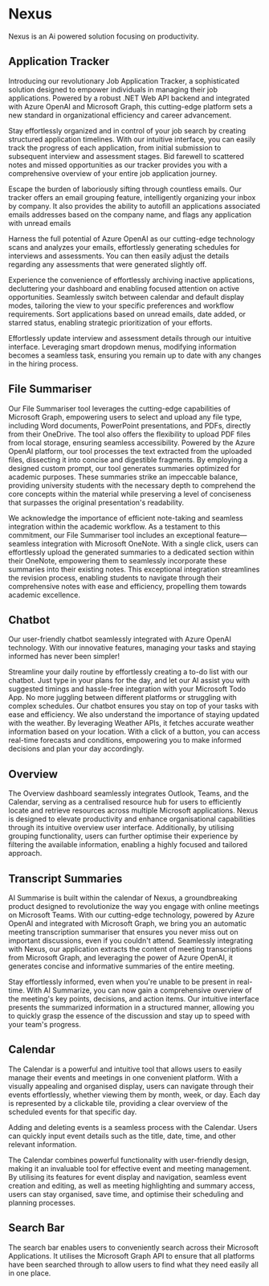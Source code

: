 # Nexus

Nexus is an Ai powered solution focusing on productivity.

## Application Tracker
Introducing our revolutionary Job Application Tracker, a sophisticated solution designed to empower individuals in managing their job applications. Powered by a robust .NET Web API backend and integrated with Azure OpenAI and Microsoft Graph, this cutting-edge platform sets a new standard in organizational efficiency and career advancement.

Stay effortlessly organized and in control of your job search by creating structured application timelines. With our intuitive interface, you can easily track the progress of each application, from initial submission to subsequent interview and assessment stages. Bid farewell to scattered notes and missed opportunities as our tracker provides you with a comprehensive overview of your entire job application journey.

Escape the burden of laboriously sifting through countless emails. Our tracker offers an email grouping feature, intelligently organizing your inbox by company. It also provides the ability to autofill an applications associated emails addresses based on the company name, and flags any application with unread emails

Harness the full potential of Azure OpenAI as our cutting-edge technology scans and analyzes your emails, effortlessly generating schedules for interviews and assessments. You can then easily adjust the details regarding any assessments that were generated slightly off.

Experience the convenience of effortlessly archiving inactive applications, decluttering your dashboard and enabling focused attention on active opportunities. Seamlessly switch between calendar and default display modes, tailoring the view to your specific preferences and workflow requirements. Sort applications based on unread emails, date added, or starred status, enabling strategic prioritization of your efforts.

Effortlessly update interview and assessment details through our intuitive interface. Leveraging smart dropdown menus, modifying information becomes a seamless task, ensuring you remain up to date with any changes in the hiring process.

## File Summariser
Our File Summariser tool leverages the cutting-edge capabilities of Microsoft Graph, empowering users to select and upload any file type, including Word documents, PowerPoint presentations, and PDFs, directly from their OneDrive. The tool also offers the flexibility to upload PDF files from local storage, ensuring seamless accessibility. Powered by the Azure OpenAI platform, our tool processes the text extracted from the uploaded files, dissecting it into concise and digestible fragments. By employing a designed custom prompt, our tool generates summaries optimized for academic purposes. These summaries strike an impeccable balance, providing university students with the necessary depth to comprehend the core concepts within the material while preserving a level of conciseness that surpasses the original presentation's readability.

We acknowledge the importance of efficient note-taking and seamless integration within the academic workflow. As a testament to this commitment, our File Summariser tool includes an exceptional feature—seamless integration with Microsoft OneNote. With a single click, users can effortlessly upload the generated summaries to a dedicated section within their OneNote, empowering them to seamlessly incorporate these summaries into their existing notes. This exceptional integration streamlines the revision process, enabling students to navigate through their comprehensive notes with ease and efficiency, propelling them towards academic excellence.


## Chatbot
Our user-friendly chatbot seamlessly integrated with Azure OpenAI technology. With our innovative features, managing your tasks and staying informed has never been simpler! 

Streamline your daily routine by effortlessly creating a to-do list with our chatbot. Just type in your plans for the day, and let our AI assist you with suggested timings and hassle-free integration with your Microsoft Todo App. No more juggling between different platforms or struggling with complex schedules. Our chatbot ensures you stay on top of your tasks with ease and efficiency. We also understand the importance of staying updated with the weather. By leveraging Weather APIs, it fetches accurate weather information based on your location. With a click of a button, you can access real-time forecasts and conditions, empowering you to make informed decisions and plan your day accordingly.

## Overview
The Overview dashboard seamlessly integrates Outlook, Teams, and the Calendar, serving as a centralised resource hub for users to efficiently locate and retrieve resources across multiple Microsoft applications. Nexus is designed to elevate productivity and enhance organisational capabilities through its intuitive overview user interface. Additionally, by utilising grouping functionality, users can further optimise their experience by filtering the available information, enabling a highly focused and tailored approach.

## Transcript Summaries
AI Summarise is built within the calendar of Nexus, a groundbreaking product designed to revolutionize the way you engage with online meetings on Microsoft Teams. With our cutting-edge technology, powered by Azure OpenAI and integrated with Microsoft Graph, we bring you an automatic meeting transcription summariser that ensures you never miss out on important discussions, even if you couldn't attend. Seamlessly integrating with Nexus, our application extracts the content of meeting transcriptions from Microsoft Graph, and leveraging the power of Azure OpenAI, it generates concise and informative summaries of the entire meeting.

Stay effortlessly informed, even when you're unable to be present in real-time. With AI Summarize, you can now gain a comprehensive overview of the meeting's key points, decisions, and action items. Our intuitive interface presents the summarized information in a structured manner, allowing you to quickly grasp the essence of the discussion and stay up to speed with your team's progress.

## Calendar 
The Calendar is a powerful and intuitive tool that allows users to easily manage their events and meetings in one convenient platform. With a visually appealing and organised display, users can navigate through their events effortlessly, whether viewing them by month, week, or day. Each day is represented by a clickable tile, providing a clear overview of the scheduled events for that specific day.

Adding and deleting events is a seamless process with the Calendar. Users can quickly input event details such as the title, date, time, and other relevant information.

The Calendar combines powerful functionality with user-friendly design, making it an invaluable tool for effective event and meeting management. By utilising its features for event display and navigation, seamless event creation and editing, as well as meeting highlighting and summary access, users can stay organised, save time, and optimise their scheduling and planning processes.

## Search Bar
The search bar enables users to conveniently search across their Microsoft Applications. It utilises the Microsoft Graph API to ensure that all platforms have been searched through to allow users to find what they need easily all in one place.
